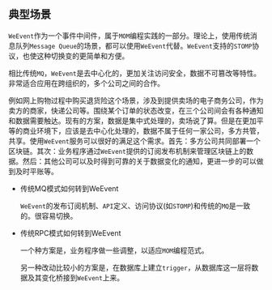 ## 典型场景
`WeEvent`作为一个事件中间件，属于`MOM`编程实践的一部分。理论上，使用传统消息队列`Message Queue`的场景，都可以使用`WeEvent`代替。`WeEvent`支持的`STOMP`协议，也使这种切换变的更简单和方便。

相比传统`MQ`，`WeEvent`是去中心化的，更加关注访问安全，数据不可篡改等特性。非常适合应用在跨组织的，多个公司之间的合作。

例如网上购物过程中购买退货险这个场景，涉及到提供卖场的电子商务公司，作为卖方的商家，快递公司等。围绕某个订单的状态改变，在三个公司间会有各种通知和数据需要触达。现有的方案，数据是集中式处理的，卖场说了算。但是在更加平等的商业环境下，应该是去中心化处理的，数据不属于任何一家公司，多方共管，共享。使用`WeEvent`服务可以很好的满足这个需求。首先：多方公司共同部署一个区块链。其次：业务程序通过`WeEvent`提供的订阅发布机制来管理区块链上的数据。然后：其他公司可以及时得到可靠的关于数据变化的通知，更进一步的可以做到及时平账等。

- 传统MQ模式如何转到WeEvent

  `WeEvent`的发布订阅机制、`API`定义、访问协议(如`STOMP`)和传统的`MQ`是一致的。很容易切换。

- 传统RPC模式如何转到WeEvent

  一个种方案是，业务程序做一些调整，以适应`MOM`编程范式。

  另一种改动比较小的方案是，在数据库上建立`trigger`，从数据库这一层将数据及其变化桥接到`WeEvent`上来。

